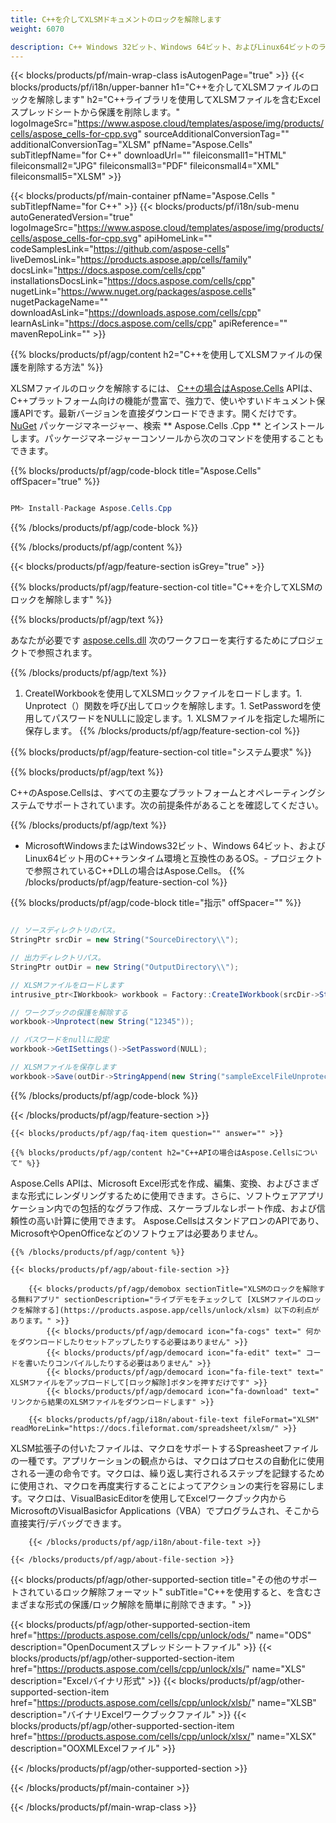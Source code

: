 ```yaml
---
title: C++を介してXLSMドキュメントのロックを解除します 
weight: 6070

description: C++ Windows 32ビット、Windows 64ビット、およびLinux64ビットのランタイム環境でパスワードで保護されたXLSMファイルのロックを解除するためのサンプルコード。
---
```

{{< blocks/products/pf/main-wrap-class isAutogenPage="true" >}}
{{< blocks/products/pf/i18n/upper-banner h1="C++を介してXLSMファイルのロックを解除します" h2="C++ライブラリを使用してXLSMファイルを含むExcelスプレッドシートから保護を削除します。" logoImageSrc="https://www.aspose.cloud/templates/aspose/img/products/cells/aspose_cells-for-cpp.svg" sourceAdditionalConversionTag="" additionalConversionTag="XLSM" pfName="Aspose.Cells" subTitlepfName="for C++" downloadUrl="" fileiconsmall1="HTML" fileiconsmall2="JPG" fileiconsmall3="PDF" fileiconsmall4="XML" fileiconsmall5="XLSM" >}}

{{< blocks/products/pf/main-container pfName="Aspose.Cells " subTitlepfName="for C++" >}}
{{< blocks/products/pf/i18n/sub-menu autoGeneratedVersion="true" logoImageSrc="https://www.aspose.cloud/templates/aspose/img/products/cells/aspose_cells-for-cpp.svg" apiHomeLink="" codeSamplesLink="https://github.com/aspose-cells" liveDemosLink="https://products.aspose.app/cells/family" docsLink="https://docs.aspose.com/cells/cpp" installationsDocsLink="https://docs.aspose.com/cells/cpp" nugetLink="https://www.nuget.org/packages/aspose.cells" nugetPackageName="" downloadAsLink="https://downloads.aspose.com/cells/cpp" learnAsLink="https://docs.aspose.com/cells/cpp" apiReference="" mavenRepoLink="" >}}

{{% blocks/products/pf/agp/content h2="C++を使用してXLSMファイルの保護を削除する方法" %}}

 XLSMファイルのロックを解除するには、
 [C++の場合はAspose.Cells](https://products.aspose.com/cells/cpp) 
 APIは、C++プラットフォーム向けの機能が豊富で、強力で、使いやすいドキュメント保護APIです。最新バージョンを直接ダウンロードできます。開くだけです。
 [NuGet](https://www.nuget.org/packages/aspose.cells) 
 パッケージマネージャー、検索
 ** Aspose.Cells .Cpp ** 
 とインストールします。パッケージマネージャーコンソールから次のコマンドを使用することもできます。

{{% blocks/products/pf/agp/code-block title="Aspose.Cells" offSpacer="true" %}}

```cs

PM> Install-Package Aspose.Cells.Cpp


```

{{% /blocks/products/pf/agp/code-block %}}

{{% /blocks/products/pf/agp/content %}}

{{< blocks/products/pf/agp/feature-section isGrey="true" >}}

{{% blocks/products/pf/agp/feature-section-col title="C++を介してXLSMのロックを解除します" %}}

{{% blocks/products/pf/agp/text %}}

 あなたが必要です
 [aspose.cells.dll](https://downloads.aspose.com/cells/cpp) 
 次のワークフローを実行するためにプロジェクトで参照されます。

{{% /blocks/products/pf/agp/text %}}

1. CreateIWorkbookを使用してXLSMロックファイルをロードします。1. Unprotect（）関数を呼び出してロックを解除します。1. SetPasswordを使用してパスワードをNULLに設定します。1. XLSMファイルを指定した場所に保存します。
{{% /blocks/products/pf/agp/feature-section-col %}}

{{% blocks/products/pf/agp/feature-section-col title="システム要求" %}}

{{% blocks/products/pf/agp/text %}}

 C++のAspose.Cellsは、すべての主要なプラットフォームとオペレーティングシステムでサポートされています。次の前提条件があることを確認してください。

{{% /blocks/products/pf/agp/text %}}

- MicrosoftWindowsまたはWindows32ビット、Windows 64ビット、およびLinux64ビット用のC++ランタイム環境と互換性のあるOS。- プロジェクトで参照されているC++DLLの場合はAspose.Cells。
{{% /blocks/products/pf/agp/feature-section-col %}}

{{% blocks/products/pf/agp/code-block title="指示" offSpacer="" %}}

```cs

// ソースディレクトリのパス。
StringPtr srcDir = new String("SourceDirectory\\");

// 出力ディレクトリパス。
StringPtr outDir = new String("OutputDirectory\\");

// XLSMファイルをロードします
intrusive_ptr<IWorkbook> workbook = Factory::CreateIWorkbook(srcDir->StringAppend(new String("sampleExcelFileProtected.xlsm")));

// ワークブックの保護を解除する
workbook->Unprotect(new String("12345"));

// パスワードをnullに設定
workbook->GetISettings()->SetPassword(NULL);

// XLSMファイルを保存します
workbook->Save(outDir->StringAppend(new String("sampleExcelFileUnprotected_out.xlsm")));


```

{{% /blocks/products/pf/agp/code-block %}}

{{< /blocks/products/pf/agp/feature-section >}}

    {{< blocks/products/pf/agp/faq-item question="" answer="" >}}
 

<!-- aboutfile Starts -->

    {{% blocks/products/pf/agp/content h2="C++APIの場合はAspose.Cellsについて" %}}

 Aspose.Cells APIは、Microsoft Excel形式を作成、編集、変換、およびさまざまな形式にレンダリングするために使用できます。さらに、ソフトウェアアプリケーション内での包括的なグラフ作成、スケーラブルなレポート作成、および信頼性の高い計算に使用できます。 Aspose.CellsはスタンドアロンのAPIであり、MicrosoftやOpenOfficeなどのソフトウェアは必要ありません。  



    {{% /blocks/products/pf/agp/content %}}

    {{< blocks/products/pf/agp/about-file-section >}}

        {{< blocks/products/pf/agp/demobox sectionTitle="XLSMのロックを解除する無料アプリ" sectionDescription="ライブデモをチェックして [XLSMファイルのロックを解除する](https://products.aspose.app/cells/unlock/xlsm) 以下の利点があります。" >}}
            {{< blocks/products/pf/agp/democard icon="fa-cogs" text=" 何かをダウンロードしたりセットアップしたりする必要はありません" >}}
            {{< blocks/products/pf/agp/democard icon="fa-edit" text=" コードを書いたりコンパイルしたりする必要はありません" >}}
            {{< blocks/products/pf/agp/democard icon="fa-file-text" text=" XLSMファイルをアップロードして[ロック解除]ボタンを押すだけです" >}}
            {{< blocks/products/pf/agp/democard icon="fa-download" text=" リンクから結果のXLSMファイルをダウンロードします" >}}

        {{< blocks/products/pf/agp/i18n/about-file-text fileFormat="XLSM" readMoreLink="https://docs.fileformat.com/spreadsheet/xlsm/" >}}
XLSM拡張子の付いたファイルは、マクロをサポートするSpreasheetファイルの一種です。アプリケーションの観点からは、マクロはプロセスの自動化に使用される一連の命令です。マクロは、繰り返し実行されるステップを記録するために使用され、マクロを再度実行することによってアクションの実行を容易にします。マクロは、VisualBasicEditorを使用してExcelワークブック内からMicrosoftのVisualBasicfor Applications（VBA）でプログラムされ、そこから直接実行/デバッグできます。

        {{< /blocks/products/pf/agp/i18n/about-file-text >}}

    {{< /blocks/products/pf/agp/about-file-section >}}

<!-- aboutfile Ends -->

{{< blocks/products/pf/agp/other-supported-section title="その他のサポートされているロック解除フォーマット" subTitle="C++を使用すると、を含むさまざまな形式の保護/ロック解除を簡単に削除できます。" >}}

{{< blocks/products/pf/agp/other-supported-section-item href="https://products.aspose.com/cells/cpp/unlock/ods/" name="ODS" description="OpenDocumentスプレッドシートファイル" >}}
{{< blocks/products/pf/agp/other-supported-section-item href="https://products.aspose.com/cells/cpp/unlock/xls/" name="XLS" description="Excelバイナリ形式" >}}
{{< blocks/products/pf/agp/other-supported-section-item href="https://products.aspose.com/cells/cpp/unlock/xlsb/" name="XLSB" description="バイナリExcelワークブックファイル" >}}
{{< blocks/products/pf/agp/other-supported-section-item href="https://products.aspose.com/cells/cpp/unlock/xlsx/" name="XLSX" description="OOXMLExcelファイル" >}}

{{< /blocks/products/pf/agp/other-supported-section >}}

{{< /blocks/products/pf/main-container >}}
    
{{< /blocks/products/pf/main-wrap-class >}}
